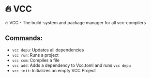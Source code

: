 # 🔥 VCC
🔥 VCC - The build-system and package manager for all vcc-compilers


## Commands:

- `vcc depu`: Updates all dependencies
- `vcc run`: Runs a project
- `vcc com`: Compiles a file
- `vcc add`: Adds a dependency to Vcc.toml and runs `vcc depu`
- `vcc init`: Initializes an empty VCC Project